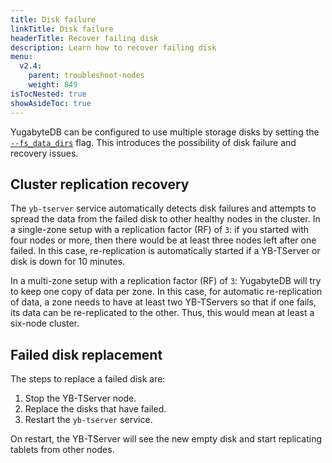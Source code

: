 ```yaml
---
title: Disk failure
linkTitle: Disk failure
headerTitle: Recover failing disk
description: Learn how to recover failing disk
menu:
  v2.4:
    parent: troubleshoot-nodes
    weight: 849
isTocNested: true
showAsideToc: true
---
```


YugabyteDB can be configured to use multiple storage disks by setting the [`--fs_data_dirs`](../../../reference/configuration/yb-tserver) flag.
This introduces the possibility of disk failure and recovery issues.

## Cluster replication recovery

The `yb-tserver` service automatically detects disk failures and attempts to spread the data from the failed disk to other healthy nodes in the cluster. In a single-zone setup with a replication factor (RF) of `3`: if you started with four nodes or more, then there would be at least three nodes left after one failed. In this case, re-replication is automatically started if a YB-TServer or disk is down for 10 minutes.

In a multi-zone setup with a replication factor (RF) of `3`: YugabyteDB will try to keep one copy of data per zone. In this case, for automatic re-replication of data, a zone needs to have at least two YB-TServers so that if one fails,
its data can be re-replicated to the other. Thus, this would mean at least a six-node cluster.

## Failed disk replacement

The steps to replace a failed disk are:

1. Stop the YB-TServer node.
2. Replace the disks that have failed.
3. Restart the `yb-tserver` service.

On restart, the YB-TServer will see the new empty disk and start replicating tablets from other nodes.
